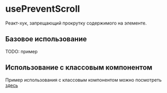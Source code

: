 # usePreventScroll

Реакт-хук, запрещающий прокрутку содержимого на элементе.

## Базовое использование

TODO: пример

## Использование с классовым компонентом

Пример использования с классовым компонентом можно посмотреть [здесь](/libs/scroll-locker/usage)
